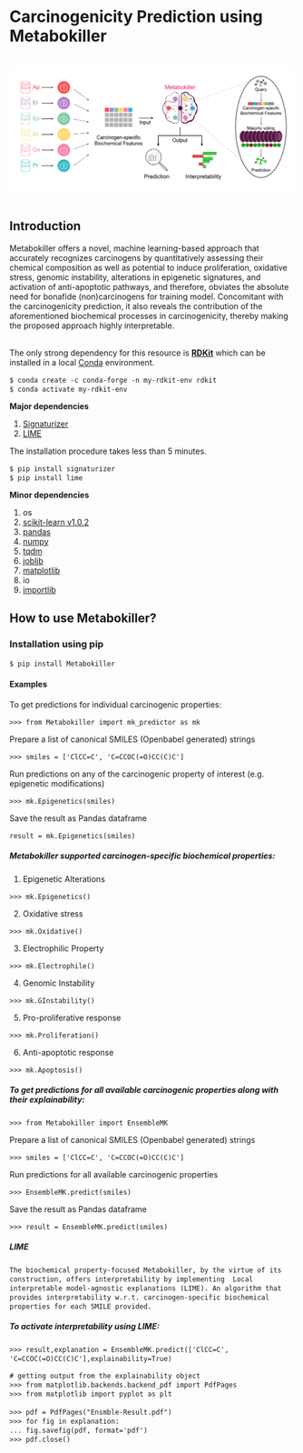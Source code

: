 # Carcinogenicity Prediction using Metabokiller
 <br>
<div align="center">
<img src="Images/Asset 1.png"></div>
<br>

## Introduction

Metabokiller offers a novel, machine learning-based approach that accurately recognizes carcinogens by quantitatively assessing their chemical composition as well as potential to induce proliferation, oxidative stress, genomic instability, alterations in epigenetic signatures, and activation of anti-apoptotic pathways, and therefore, obviates the absolute need for bonafide (non)carcinogens for training model. Concomitant with the carcinogenicity prediction, it also reveals the contribution of the aforementioned biochemical processes in carcinogenicity, thereby making the proposed approach highly interpretable. <br/><br/>


The only strong dependency for this resource is [**RDKit**](https://www.rdkit.org/) which can be installed in a local [Conda](https://conda.io/) environment.

```
$ conda create -c conda-forge -n my-rdkit-env rdkit
$ conda activate my-rdkit-env
```

**Major dependencies**
1. [Signaturizer](https://gitlabsbnb.irbbarcelona.org/packages/signaturizer)
2. [LIME](https://github.com/marcotcr/lime)

The installation procedure takes less than 5 minutes.
```
$ pip install signaturizer
$ pip install lime
```

**Minor dependencies**
1. os
2. [scikit-learn v1.0.2](https://scikit-learn.org/stable/whats_new/v1.0.html)
3. [pandas](https://pandas.pydata.org/)
4. [numpy](https://numpy.org)
5. [tqdm](https://tqdm.github.io)
6. [joblib](https://pypi.org/project/joblib/)
7. [matplotlib](https://pypi.org/project/matplotlib/)
8. io 
9. [importlib](https://pypi.org/project/importlib/)


## How to use Metabokiller?


### Installation using pip 
```
$ pip install Metabokiller
```

#### Examples

To get predictions for individual carcinogenic properties:<br/>
```
>>> from Metabokiller import mk_predictor as mk
```
Prepare a list of canonical SMILES (Openbabel generated) strings
```
>>> smiles = ['ClCC=C', 'C=CCOC(=O)CC(C)C'] 
```
Run predictions on any of the carcinogenic property of interest (e.g. epigenetic modifications)
```
>>> mk.Epigenetics(smiles)
```
Save the result as Pandas dataframe
```
result = mk.Epigenetics(smiles)
```

##### Metabokiller supported carcinogen-specific biochemical properties:

1. Epigenetic Alterations 
```
>>> mk.Epigenetics()
```

2. Oxidative stress 
```
>>> mk.Oxidative()
```

3. Electrophilic Property 
```
>>> mk.Electrophile()
```

4. Genomic Instability 
```
>>> mk.GInstability()
```

5. Pro-proliferative response 
```
>>> mk.Proliferation()
```

6. Anti-apoptotic response 
```
>>> mk.Apoptosis()
```


##### To get predictions for all available carcinogenic properties along with their explainability:
```
>>> from Metabokiller import EnsembleMK
```

Prepare a list of canonical SMILES (Openbabel generated) strings
```
>>> smiles = ['ClCC=C', 'C=CCOC(=O)CC(C)C'] 
```
Run predictions for all available carcinogenic properties
```
>>> EnsembleMK.predict(smiles)
```
Save the result as Pandas dataframe
```
>>> result = EnsembleMK.predict(smiles)
```

##### LIME
	The biochemical property-focused Metabokiller, by the virtue of its construction, offers interpretability by implementing  Local interpretable model-agnostic explanations (LIME). An algorithm that provides interpretability w.r.t. carcinogen-specific biochemical properties for each SMILE provided.


##### To activate interpretability using LIME:

```
>>> result,explanation = EnsembleMK.predict(['ClCC=C', 'C=CCOC(=O)CC(C)C'],explainability=True)
```


```
# getting output from the explainability object
>>> from matplotlib.backends.backend_pdf import PdfPages
>>> from matplotlib import pyplot as plt

>>> pdf = PdfPages("Ensmble-Result.pdf")
>>> for fig in explanation:
...	fig.savefig(pdf, format='pdf')
>>> pdf.close()
```
<!-- comment -->
